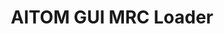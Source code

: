 ---
title: AITOM GUI MRC Loader
excerpt1: Developed during my internship at Xu Labs, CMU to aid zooming into and slicing a tomograph model stored as a MRC file. 
  
excerpt2: The tool has Django backend and makes use of libraries such as VTK, mayavi and django2_resumable. For frontend CSS3 is used. 

excerpt3: The model can be either uploaded for exploration, or an existing model can be selected from the library.  

iframe: https://res.cloudinary.com/dosluptl1/image/upload/v1625381172/gui_eyxxjp.gif
demo: https://aitom-gui.loca.lt/
src: https://github.com/anshabhi/aitom-gui

info:
  idea: The main idea was to make some verlet simulated ropes and connect them to the rang slider's thumb and let them sway
  tech: [Javascript, Canvas]
  links:
    - [ On Codepen, https://codepen.io/anuraghazra/pen/agKJEd ]
    - [ Verly.js - Physics engine that it uses, https://github.com/anuraghazra/Verly.js ]
    - [ Article at DataGenetic | Verlet Simulation , https://datagenetics.com/blog/july22018/index.html]
---